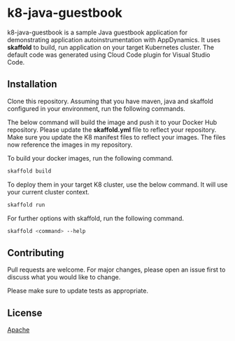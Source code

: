 # k8-java-guestbook

k8-java-guestbook is a sample Java guestbook application for demonstrating application autoinstrumentation with AppDynamics.
It uses __skaffold__ to build, run application on your target Kubernetes cluster. The default code was generated using Cloud Code plugin for Visual Studio Code.

## Installation

Clone this repository. Assuming that you have maven, java and skaffold configured in your environment, run the following commands.

The below command will build the image and push it to your Docker Hub repository. Please update the __skaffold.yml__ file to reflect your repository. Make sure you update the K8 manifest files to reflect your images. The files now reference the images in my repository.

To build your docker images, run the following command.
```bash
skaffold build
```

To deploy them in your target K8 cluster, use the below command. It will use your current cluster context.
```bash
skaffold run
```

For further options with skaffold, run the following command.
```bash
skaffold <command> --help
```


## Contributing
Pull requests are welcome. For major changes, please open an issue first to discuss what you would like to change.

Please make sure to update tests as appropriate.

## License
[Apache](https://choosealicense.com/licenses/apache-2.0/)
